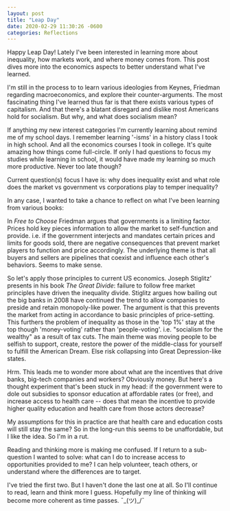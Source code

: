 ```yaml
---
layout: post
title: "Leap Day"
date: 2020-02-29 11:30:26 -0600
categories: Reflections
---
```


Happy Leap Day! Lately I've been interested in learning more about inequality, how markets work, and where money comes from. This post dives more into the economics aspects to better understand what I've learned.

I'm still in the process to to learn various ideologies from Keynes, Friedman regarding macroeconomics, and explore their counter-arguments. The most fascinating thing I've learned thus far is that there exists various types of capitalism. And that there's a blatant disregard and dislike most Americans hold for socialism. But why, and what does socialism mean?

If anything my new interest categories I'm currently learning about remind me of my school days. I remember learning '-isms' in a history class I took in high school. And all the economics courses I took in college. It's quite amazing how things come full-circle. If only I had questions to focus my studies while learning in school, it would have made my learning so much more productive. Never too late though?

Current question(s) focus I have is: why does inequality exist and what role does the market vs government vs corporations play to temper inequality?

In any case, I wanted to take a chance to reflect on what I've been learning from various books:

In _Free to Choose_ Friedman argues that governments is a limiting factor. Prices hold key pieces information to allow the market to self-function and provide. i.e. if the government interjects and mandates certain prices and limits for goods sold, there are negative consequences that prevent market players to function and price accordingly. The underlying theme is that all buyers and sellers are pipelines that coexist and influence each other's behaviors. Seems to make sense.

So let's apply those principles to current US economics. Joseph Stiglitz' presents in his book _The Great Divide_: failure to follow free market principles have driven the inequality divide. Stiglitz argues how bailing out the big banks in 2008 have continued the trend to allow companies to preside and retain monopoly-like power. The argument is that this prevents the market from acting in accordance to basic principles of price-setting. This furthers the problem of inequality as those in the 'top 1%' stay at the top though 'money-voting' rather than 'people-voting'. i.e. "socialism for the wealthy" as a result of tax cuts. The main theme was moving people to be selfish to support, create, restore the power of the middle-class for yourself to fulfill the American Dream. Else risk collapsing into Great Depression-like states.

Hrm. This leads me to wonder more about what are the incentives that drive banks, big-tech companies and workers? Obviously money. But here's a thought experiment that's been stuck in my head: if the government were to dole out subsidies to sponsor education at affordable rates (or free), and increase access to health care -- does that mean the incentive to provide higher quality education and health care from those actors decrease?

My assumptions for this in practice are that health care and education costs will still stay the same? So in the long-run this seems to be unaffordable, but I like the idea. So I'm in a rut.

Reading and thinking more is making me confused. If I return to a sub-question I wanted to solve: what can I do to increase access to opportunities provided to me? I can help volunteer, teach others, or understand where the differences are to target.

I've tried the first two. But I haven't done the last one at all. So I'll continue to read, learn and think more I guess. Hopefully my line of thinking will become more coherent as time passes. ¯\_(ツ)_/¯

